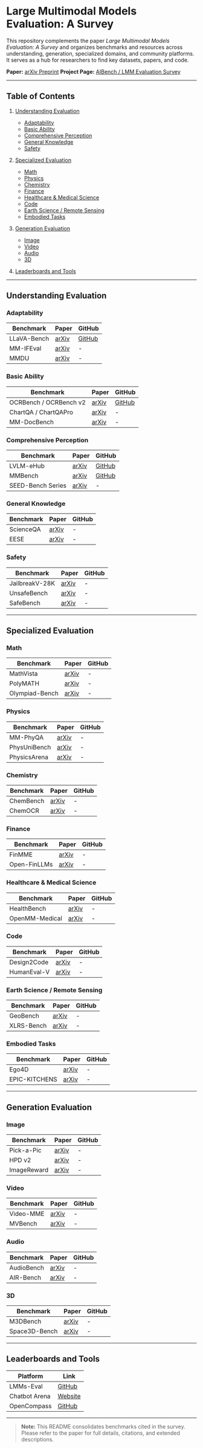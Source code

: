 # Large Multimodal Models Evaluation: A Survey

This repository complements the paper *Large Multimodal Models Evaluation: A Survey* and organizes benchmarks and resources across understanding, generation, specialized domains, and community platforms. It serves as a hub for researchers to find key datasets, papers, and code.

**Paper:** [arXiv Preprint](https://arxiv.org/)
**Project Page:** [AIBench / LMM Evaluation Survey](https://github.com/aiben-ch/LMM-Evaluation-Survey)

---

## Table of Contents

1. [Understanding Evaluation](#understanding-evaluation)

   * [Adaptability](#adaptability)
   * [Basic Ability](#basic-ability)
   * [Comprehensive Perception](#comprehensive-perception)
   * [General Knowledge](#general-knowledge)
   * [Safety](#safety)
2. [Specialized Evaluation](#specialized-evaluation)

   * [Math](#math)
   * [Physics](#physics)
   * [Chemistry](#chemistry)
   * [Finance](#finance)
   * [Healthcare & Medical Science](#healthcare--medical-science)
   * [Code](#code)
   * [Earth Science / Remote Sensing](#earth-science--remote-sensing)
   * [Embodied Tasks](#embodied-tasks)
3. [Generation Evaluation](#generation-evaluation)

   * [Image](#image)
   * [Video](#video)
   * [Audio](#audio)
   * [3D](#3d)
4. [Leaderboards and Tools](#leaderboards-and-tools)

---

## Understanding Evaluation

### Adaptability

| Benchmark   | Paper                                     | GitHub                                         |
| ----------- | ----------------------------------------- | ---------------------------------------------- |
| LLaVA-Bench | [arXiv](https://arxiv.org/abs/2304.08485) | [GitHub](https://github.com/haotian-liu/LLaVA) |
| MM-IFEval   | [arXiv](https://arxiv.org/abs/2401.01314) | -                                              |
| MMDU        | [arXiv](https://arxiv.org/)               | -                                              |

### Basic Ability

| Benchmark              | Paper                       | GitHub                                            |
| ---------------------- | --------------------------- | ------------------------------------------------- |
| OCRBench / OCRBench v2 | [arXiv](https://arxiv.org/) | [GitHub](https://github.com/BAAI-Agents/OCRBench) |
| ChartQA / ChartQAPro   | [arXiv](https://arxiv.org/) | -                                                 |
| MM-DocBench            | [arXiv](https://arxiv.org/) | -                                                 |

### Comprehensive Perception

| Benchmark         | Paper                       | GitHub                                            |
| ----------------- | --------------------------- | ------------------------------------------------- |
| LVLM-eHub         | [arXiv](https://arxiv.org/) | [GitHub](https://github.com/OpenGVLab/LVLM-eHub)  |
| MMBench           | [arXiv](https://arxiv.org/) | [GitHub](https://github.com/open-compass/MMBench) |
| SEED-Bench Series | [arXiv](https://arxiv.org/) | -                                                 |

### General Knowledge

| Benchmark | Paper                       | GitHub |
| --------- | --------------------------- | ------ |
| ScienceQA | [arXiv](https://arxiv.org/) | -      |
| EESE      | [arXiv](https://arxiv.org/) | -      |

### Safety

| Benchmark      | Paper                       | GitHub |
| -------------- | --------------------------- | ------ |
| JailbreakV-28K | [arXiv](https://arxiv.org/) | -      |
| UnsafeBench    | [arXiv](https://arxiv.org/) | -      |
| SafeBench      | [arXiv](https://arxiv.org/) | -      |

---

## Specialized Evaluation

### Math

| Benchmark      | Paper                       | GitHub |
| -------------- | --------------------------- | ------ |
| MathVista      | [arXiv](https://arxiv.org/) | -      |
| PolyMATH       | [arXiv](https://arxiv.org/) | -      |
| Olympiad-Bench | [arXiv](https://arxiv.org/) | -      |

### Physics

| Benchmark    | Paper                       | GitHub |
| ------------ | --------------------------- | ------ |
| MM-PhyQA     | [arXiv](https://arxiv.org/) | -      |
| PhysUniBench | [arXiv](https://arxiv.org/) | -      |
| PhysicsArena | [arXiv](https://arxiv.org/) | -      |

### Chemistry

| Benchmark | Paper                       | GitHub |
| --------- | --------------------------- | ------ |
| ChemBench | [arXiv](https://arxiv.org/) | -      |
| ChemOCR   | [arXiv](https://arxiv.org/) | -      |

### Finance

| Benchmark    | Paper                       | GitHub |
| ------------ | --------------------------- | ------ |
| FinMME       | [arXiv](https://arxiv.org/) | -      |
| Open-FinLLMs | [arXiv](https://arxiv.org/) | -      |

### Healthcare & Medical Science

| Benchmark      | Paper                       | GitHub |
| -------------- | --------------------------- | ------ |
| HealthBench    | [arXiv](https://arxiv.org/) | -      |
| OpenMM-Medical | [arXiv](https://arxiv.org/) | -      |

### Code

| Benchmark   | Paper                       | GitHub |
| ----------- | --------------------------- | ------ |
| Design2Code | [arXiv](https://arxiv.org/) | -      |
| HumanEval-V | [arXiv](https://arxiv.org/) | -      |

### Earth Science / Remote Sensing

| Benchmark  | Paper                       | GitHub |
| ---------- | --------------------------- | ------ |
| GeoBench   | [arXiv](https://arxiv.org/) | -      |
| XLRS-Bench | [arXiv](https://arxiv.org/) | -      |

### Embodied Tasks

| Benchmark     | Paper                       | GitHub |
| ------------- | --------------------------- | ------ |
| Ego4D         | [arXiv](https://arxiv.org/) | -      |
| EPIC-KITCHENS | [arXiv](https://arxiv.org/) | -      |

---

## Generation Evaluation

### Image

| Benchmark   | Paper                       | GitHub |
| ----------- | --------------------------- | ------ |
| Pick-a-Pic  | [arXiv](https://arxiv.org/) | -      |
| HPD v2      | [arXiv](https://arxiv.org/) | -      |
| ImageReward | [arXiv](https://arxiv.org/) | -      |

### Video

| Benchmark | Paper                       | GitHub |
| --------- | --------------------------- | ------ |
| Video-MME | [arXiv](https://arxiv.org/) | -      |
| MVBench   | [arXiv](https://arxiv.org/) | -      |

### Audio

| Benchmark  | Paper                       | GitHub |
| ---------- | --------------------------- | ------ |
| AudioBench | [arXiv](https://arxiv.org/) | -      |
| AIR-Bench  | [arXiv](https://arxiv.org/) | -      |

### 3D

| Benchmark     | Paper                       | GitHub |
| ------------- | --------------------------- | ------ |
| M3DBench      | [arXiv](https://arxiv.org/) | -      |
| Space3D-Bench | [arXiv](https://arxiv.org/) | -      |

---

## Leaderboards and Tools

| Platform      | Link                                                    |
| ------------- | ------------------------------------------------------- |
| LMMs-Eval     | [GitHub](https://github.com/EvolvingLMMs-Lab/lmms-eval) |
| Chatbot Arena | [Website](https://lmsys.org/arena/)                     |
| OpenCompass   | [GitHub](https://github.com/open-compass/opencompass)   |

---

> **Note:** This README consolidates benchmarks cited in the survey. Please refer to the paper for full details, citations, and extended descriptions.
